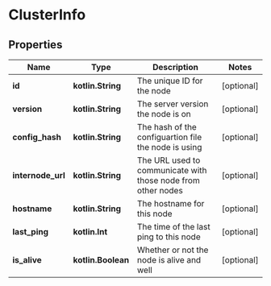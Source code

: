 
# ClusterInfo

## Properties
Name | Type | Description | Notes
------------ | ------------- | ------------- | -------------
**id** | **kotlin.String** | The unique ID for the node |  [optional]
**version** | **kotlin.String** | The server version the node is on |  [optional]
**config_hash** | **kotlin.String** | The hash of the configuartion file the node is using |  [optional]
**internode_url** | **kotlin.String** | The URL used to communicate with those node from other nodes |  [optional]
**hostname** | **kotlin.String** | The hostname for this node |  [optional]
**last_ping** | **kotlin.Int** | The time of the last ping to this node |  [optional]
**is_alive** | **kotlin.Boolean** | Whether or not the node is alive and well |  [optional]



